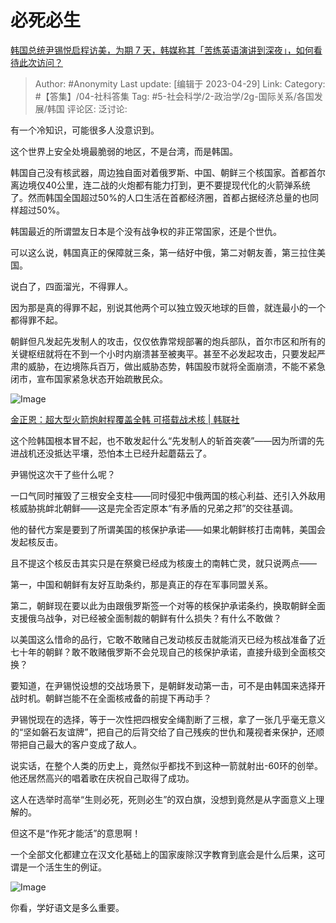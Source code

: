 # 必死必生
[韩国总统尹锡悦启程访美，为期 7 天，韩媒称其「苦练英语演讲到深夜」，如何看待此次访问？](https://www.zhihu.com/question/597450441/answer/3004130506)

> Author: #Anonymity
> Last update: [编辑于 2023-04-29]
> Link:
> Category: #【答集】/04-社科答集
> Tag: #5-社会科学/2-政治学/2g-国际关系/各国发展/韩国
> 评论区:
> 泛讨论:

有一个冷知识，可能很多人没意识到。

这个世界上安全处境最脆弱的地区，不是台湾，而是韩国。

韩国自己没有核武器，周边独自面对着俄罗斯、中国、朝鲜三个核国家。首都首尔离边境仅40公里，连二战的火炮都有能力打到，更不要提现代化的火箭弹系统了。然而韩国全国超过50%的人口生活在首都经济圈，首都占据经济总量的也同样超过50%。

韩国最近的所谓盟友日本是个没有战争权的非正常国家，还是个世仇。

可以这么说，韩国真正的保障就三条，第一结好中俄，第二对朝友善，第三拉住美国。

说白了，四面溜光，不得罪人。

因为那是真的得罪不起，别说其他两个可以独立毁灭地球的巨兽，就连最小的一个都得罪不起。

朝鲜但凡发起先发制人的攻击，仅仅依靠常规部署的炮兵部队，首尔市区和所有的关键枢纽就将在不到一个小时内崩溃甚至被夷平。甚至不必发起攻击，只要发起严肃的威胁，在边境陈兵百万，做出威胁态势，韩国股市就将全面崩溃，不能不紧急闭市，宣布国家紧急状态开始疏散民众。

![Image](https://pic1.zhimg.com/50/v2-2ed51975e4114e7b6486c8ebd64e238f_720w.jpg?source=1940ef5c)

[金正恩：超大型火箭炮射程覆盖全韩 可搭载战术核 | 韩联社](https://link.zhihu.com/?target=https%3A//m-cn.yna.co.kr/view/ACK20230101000500881)

这个险韩国根本冒不起，也不敢发起什么“先发制人的斩首突袭”——因为所谓的先进战机还没抵达平壤，恐怕本土已经升起蘑菇云了。

尹锡悦这次干了些什么呢？

一口气同时摧毁了三根安全支柱——同时侵犯中俄两国的核心利益、还引入外敌用核威胁挑衅北朝鲜——这是完全否定原本“有矛盾的兄弟之邦”的交往基调。

他的替代方案是要到了所谓美国的核保护承诺——如果北朝鲜核打击南韩，美国会发起核反击。

且不提这个核反击其实只是在祭奠已经成为核废土的南韩亡灵，就只说两点——

第一，中国和朝鲜有友好互助条约，那是真正的存在军事同盟关系。

第二，朝鲜现在要以此为由跟俄罗斯签一个对等的核保护承诺条约，换取朝鲜全面支援俄乌战争，对已经被全面制裁的朝鲜有什么损失？有什么不敢做？

以美国这么惜命的品行，它敢不敢赌自己发动核反击就能消灭已经为核战准备了近七十年的朝鲜？敢不敢赌俄罗斯不会兑现自己的核保护承诺，直接升级到全面核交换？

要知道，在尹锡悦设想的交战场景下，是朝鲜发动第一击，可不是由韩国来选择开战时机。朝鲜岂能不在全面核戒备的前提下再动手？

尹锡悦现在的选择，等于一次性把四根安全绳割断了三根，拿了一张几乎毫无意义的“坚如磐石友谊牌”，把自己的后背交给了自己残疾的世仇和蔑视者来保护，还顺带把自己最大的客户变成了敌人。

说实话，在整个人类的历史上，竟然似乎都找不到这种一箭就射出-60环的创举。他还居然高兴的唱着歌在庆祝自己取得了成功。

这人在选举时高举“生则必死，死则必生”的双白旗，没想到竟然是从字面意义上理解的。

但这不是“作死才能活”的意思啊！

一个全部文化都建立在汉文化基础上的国家废除汉字教育到底会是什么后果，这可谓是一个活生生的例证。

![Image](https://picx.zhimg.com/50/v2-9e1ccb4bfb9c42b4cc8417ba637434f0_720w.jpg?source=1940ef5c)

你看，学好语文是多么重要。
